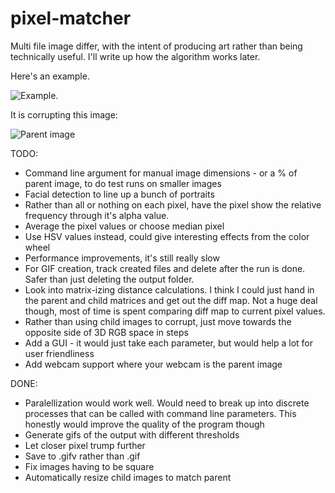 # pixel-matcher
Multi file image differ, with the intent of producing art rather than being technically useful. I'll write up how the algorithm works later.

Here's an example.

![Example](https://github.com/okiyama/pixel-matcher/blob/master/gifs/ezgif.com-optimize.gif).

It is corrupting this image:

![Parent image](https://github.com/okiyama/pixel-matcher/blob/master/glitch_girl_small.jpg)

TODO:  
 * Command line argument for manual image dimensions - or a % of parent image, to do test runs on smaller images
 * Facial detection to line up a bunch of portraits
 * Rather than all or nothing on each pixel, have the pixel show the relative frequency through it's alpha value.   
 * Average the pixel values or choose median pixel  
 * Use HSV values instead, could give interesting effects from the color wheel    
 * Performance improvements, it's still really slow    
 * For GIF creation, track created files and delete after the run is done. Safer than just deleting the output folder.    
 * Look into matrix-izing distance calculations. I think I could just hand in the parent and child matrices and get out the diff map. Not a huge deal though, most of time is spent comparing diff map to current pixel values.  
 * Rather than using child images to corrupt, just move towards the opposite side of 3D RGB space in steps    
 * Add a GUI - it would just take each parameter, but would help a lot for user friendliness  
 * Add webcam support where your webcam is the parent image

DONE:
 * Paralellization would work well. Would need to break up into discrete processes that can be called with command line parameters. This honestly would improve the quality of the program though    
 * Generate gifs of the output with different thresholds    
 * Let closer pixel trump further   
 * Save to .gifv rather than .gif    
 * Fix images having to be square
 * Automatically resize child images to match parent    
